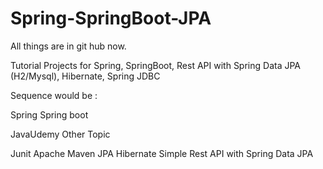# Spring-SpringBoot-JPA
All things are in git hub now. 

Tutorial Projects for Spring, SpringBoot, Rest API with Spring Data JPA (H2/Mysql), Hibernate, Spring JDBC

Sequence would be : 

Spring 
Spring boot

JavaUdemy Other Topic 

Junit
Apache Maven 
JPA Hibernate
Simple Rest API with Spring Data JPA

